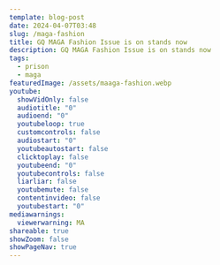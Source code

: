 ```yaml
---
template: blog-post
date: 2024-04-07T03:48
slug: /maga-fashion
title: GQ MAGA Fashion Issue is on stands now
description: GQ MAGA Fashion Issue is on stands now
tags:
  - prison
  - maga
featuredImage: /assets/maaga-fashion.webp
youtube:
  showVidOnly: false
  audiotitle: "0"
  audioend: "0"
  youtubeloop: true
  customcontrols: false
  audiostart: "0"
  youtubeautostart: false
  clicktoplay: false
  youtubeend: "0"
  youtubecontrols: false
  liarliar: false
  youtubemute: false
  contentinvideo: false
  youtubestart: "0"
mediawarnings:
  viewerwarning: MA
shareable: true
showZoom: false
showPageNav: true
---
```

